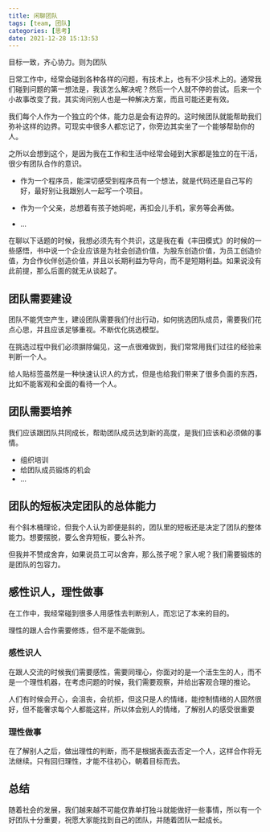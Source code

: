 ```yaml
---
title: 闲聊团队
tags: [team, 团队]
categories: [思考]
date: 2021-12-28 15:13:53
---
```


目标一致，齐心协力。则为团队

日常工作中，经常会碰到各种各样的问题，有技术上，也有不少技术上的。通常我们碰到问题的第一想法是，我该怎么解决呢？然后一个人就不停的尝试。后来一个小故事改变了我，其实询问别人也是一种解决方案，而且可能还更有效。

<!-- more -->

我们每个人作为一个独立的个体，能力总是会有边界的。这时候团队就能帮助我们弥补这样的边界。可现实中很多人都忘记了，你旁边其实坐了一个能够帮助你的人。

之所以会想到这个，是因为我在工作和生活中经常会碰到大家都是独立的在干活，很少有团队合作的意识。

- 作为一个程序员，能深切感受到程序员有一个想法，就是代码还是自己写的好，最好别让我跟别人一起写一个项目。

- 作为一个父亲，总想着有孩子她妈呢，再扣会儿手机，家务等会再做。
- ...

在聊以下话题的时候，我想必须先有个共识，这是我在看《丰田模式》的时候的一些感悟，书中说一个企业应该是为社会创造价值，为股东创造价值，为员工创造价值，为合作伙伴创造价值，并且以长期利益为导向，而不是短期利益。如果说没有此前提，那么后面的就无从谈起了。

## 团队需要建设

团队不能凭空产生，建设团队需要我们付出行动，如何挑选团队成员，需要我们花点心思，并且应该足够重视。不断优化挑选模型。

在挑选过程中我们必须摒除偏见，这一点很难做到，我们常常用我们过往的经验来判断一个人。

给人贴标签虽然是一种快速认识人的方式，但是也给我们带来了很多负面的东西，比如不能客观和全面的看待一个人。

## 团队需要培养

我们应该跟团队共同成长，帮助团队成员达到新的高度，是我们应该和必须做的事情。

- 组织培训
- 给团队成员锻炼的机会
- ...

## 团队的短板决定团队的总体能力

有个斜木桶理论，但我个人认为即便是斜的，团队里的短板还是决定了团队的整体能力。想要摆脱，要么舍弃短板，要么补齐。

但我并不赞成舍弃，如果说员工可以舍弃，那么孩子呢？家人呢？我们需要锻炼的是团队的包容力。

## 感性识人，理性做事

在工作中，我经常碰到很多人用感性去判断别人，而忘记了本来的目的。

理性的跟人合作需要修炼，但不是不能做到。

### 感性识人

在跟人交流的时候我们需要感性，需要同理心，你面对的是一个活生生的人，而不是一个理性机器，在考虑问题的时候，我们需要观察，并给出客观合理的推论。

人们有时候会开心，会沮丧，会抗拒，但这只是人的情绪，能控制情绪的人固然很好，但不能奢求每个人都能这样，所以体会别人的情绪，了解别人的感受很重要

### 理性做事

在了解别人之后，做出理性的判断，而不是根据表面去否定一个人，这样合作将无法继续。只有回归理性，才能不往初心，朝着目标而去。

## 总结

随着社会的发展，我们越来越不可能仅靠单打独斗就能做好一些事情，所以有一个好团队十分重要，祝愿大家能找到自己的团队，并随着团队一起成长。

